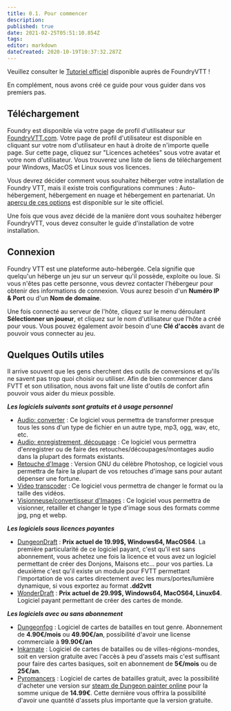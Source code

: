 ```yaml
---
title: 0.1. Pour commencer
description: 
published: true
date: 2021-02-25T05:51:10.854Z
tags: 
editor: markdown
dateCreated: 2020-10-19T10:37:32.287Z
---
```


Veuillez consulter le [Tutoriel officiel](https://foundryvtt.com/article/tutorial/) disponible auprès de FoundryVTT !

En complément, nous avons créé ce guide pour vous guider dans vos premiers pas.

## Téléchargement
Foundry est disponible via votre page de profil d'utilisateur sur [FoundryVTT.com](https://foundryvtt.com).  Votre page de profil d'utilisateur est disponible en cliquant sur votre nom d'utilisateur en haut à droite de n'importe quelle page.  Sur cette page, cliquez sur "Licences achetées" sous votre avatar et votre nom d'utilisateur.  Vous trouverez une liste de liens de téléchargement pour Windows, MacOS et Linux sous vos licences.

Vous devrez décider comment vous souhaitez héberger votre installation de Foundry VTT, mais il existe trois configurations communes : Auto-hébergement, hébergement en nuage et hébergement en partenariat. Un [aperçu de ces options](https://foundryvtt.com/article/hosting/) est disponible sur le site officiel.

Une fois que vous avez décidé de la manière dont vous souhaitez héberger FoundryVTT, vous devez consulter le guide d'installation de votre installation.

## Connexion
Foundry VTT est une plateforme auto-hébergée. Cela signifie que quelqu'un héberge un jeu sur un serveur qu'il possède, exploite ou loue. Si vous n'êtes pas cette personne, vous devrez contacter l'hébergeur pour obtenir des informations de connexion. Vous aurez besoin d'un **Numéro IP & Port** ou d'un **Nom de domaine**.

Une fois connecté au serveur de l'hôte, cliquez sur le menu déroulant **Sélectionner un joueur**, et cliquez sur le nom d'utilisateur que l'hôte a créé pour vous. Vous pouvez également avoir besoin d'une **Clé d'accès** avant de pouvoir vous connecter au jeu.

## Quelques Outils utiles
Il arrive souvent que les gens cherchent des outils de conversions et qu'ils ne savent pas trop quoi choisir ou utiliser.
Afin de bien commencer dans FVTT et son utilisation, nous avons fait une liste d'outils de confort afin pouvoir vous aider du mieux possible.

***Les logiciels suivants sont gratuits et à usage personnel***
- [Audio: converter](https://www.freac.org/) : Ce logiciel vous permettra de transformer presque tous les sons d'un type de fichier en un autre type, mp3, ogg, wav, etc, etc.
- [Audio: enregistrement, découpage](https://audacity.fr/) : Ce logiciel vous permettra d'enregistrer ou de faire des retouches/découpages/montages audio dans la plupart des formats existants.
- [Retouche d'Image](https://www.gimp.org/) : Version GNU du célèbre Photoshop, ce logiciel vous permettra de faire la plupart de vos retouches d'image sans pour autant dépenser une fortune.
- [Video transcoder](https://handbrake.fr/) : Ce logiciel vous permettra de changer le format ou la taille des vidéos.
- [Visionneuse/convertisseur d'Images](https://www.xnview.com/fr/xnviewmp/) : Ce logiciel vous permettra de visionner, retailler et changer le type d'image sous des formats comme jpg, png et webp.

***Les logiciels sous licences payantes***
- [DungeonDraft](https://dungeondraft.net/) : **Prix actuel de 19.99$, Windows64, MacOS64**. 
La première particularité de ce logiciel payant, c'est qu'il est sans abonnement, vous achetez une fois la licence et vous avez un logiciel permettant de créer des Donjons, Maisons etc... pour vos parties. La deuxième c'est qu'il existe un module pour FVTT permettant l'importation de vos cartes directement avec les murs/portes/lumière dynamique, si vous exportez au format **.dd2vtt**
- [WonderDraft](https://www.wonderdraft.net/) : **Prix actuel de 29.99$, Windows64, MacOS64, Linux64**. 
Logiciel payant permettant de créer des cartes de monde.

***Les logiciels avec ou sans abonnement***
- [Dungeonfog](https://www.dungeonfog.com/) : Logiciel de cartes de batailles en tout genre. Abonnement de **4.90€/mois** ou **49.90€/an**, possibilité d'avoir une license commerciale à **99.90€/an**
- [Inkarnate](https://inkarnate.com/) : Logiciel de cartes de batailles ou de villes-régions-mondes, soit en version gratuite avec l'accès à peu d'assets mais c'est suffisant pour faire des cartes basiques, soit en abonnement de **5€/mois** ou de **25€/an**.
- [Pyromancers](http://pyromancers.com/) : Logiciel de cartes de batailles gratuit, avec la possibilité d'acheter une version sur [steam de Dungeon painter online](https://store.steampowered.com/app/592260/Dungeon_Painter_Studio/) pour la somme unique de **14.99€**. Cette dernière vous offrira la possibilité d'avoir une quantité d'assets plus importante que la version gratuite.